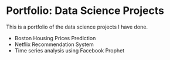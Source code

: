 # Portfolio: Data Science Projects
 This is a portfolio of the data science projects I have done.
 - Boston Housing Prices Prediction
 - Netflix Recommendation System
 - Time series analysis using Facebook Prophet
